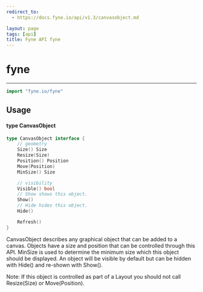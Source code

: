 ```yaml
---
redirect_to:
  - https://docs.fyne.io/api/v1.3/canvasobject.md

layout: page
tags: [api]
title: Fyne API fyne
---
```



# fyne
---
```go
import "fyne.io/fyne"
```

## Usage

#### type CanvasObject

```go
type CanvasObject interface {
	// geometry
	Size() Size
	Resize(Size)
	Position() Position
	Move(Position)
	MinSize() Size

	// visibility
	Visible() bool
	// Show shows this object.
	Show()
	// Hide hides this object.
	Hide()

	Refresh()
}
```

CanvasObject describes any graphical object that can be added to a canvas. Objects have a size and position that can be controlled through this API. MinSize is used to determine the minimum size which this object should be displayed. An object will be visible by default but can be hidden with Hide() and re-shown with Show().

Note: If this object is controlled as part of a Layout you should not call Resize(Size) or Move(Position).
